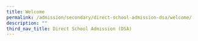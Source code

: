 ```yaml
---
title: Welcome
permalink: /admission/secondary/direct-school-admission-dsa/welcome/
description: ""
third_nav_title: Direct School Admission (DSA)
---
```

